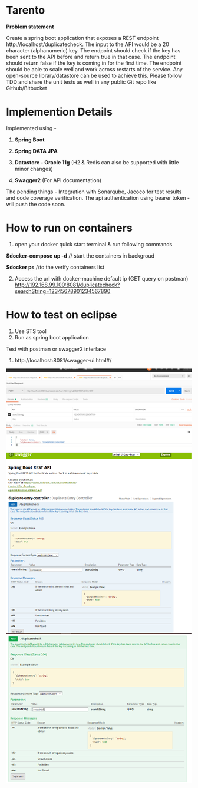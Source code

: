 # Tarento
**Problem statement**

Create a spring boot application that exposes a REST endpoint http://localhost/duplicatecheck. 
The input to the API would be a 20 character (alphanumeric) key. The endpoint should check if the key has been sent to the API before and return true in that case. The endpoint should return false if the key is coming in for the first time. The endpoint should be able to scale well and work across restarts of the service. Any open-source library/datastore can be used to achieve this. Please follow TDD and share the unit tests as well in any public Git repo like Github/Bitbucket

# Implemention Details
 Implemented using - 
 1. **Spring Boot**
 
 2. **Spring DATA JPA**
 
 3. **Datastore - Oracle 11g** (H2 & Redis can also be supported with little minor changes)
 
 4. **Swagger2** (For API documentation)
 
 The pending things - Integration with Sonarqube, Jacoco for test results and code coverage verification. The api authentication using bearer token  - will push the code soon.
 
 # How to run on containers
  1. open your docker quick start terminal & run following commands
  
  **$docker-compose up -d**    // start the containers in backgroud
  
  **$docker ps**             //to the verify containers list
  
  2. Access the url with docker-machine default ip (GET query on postman)
     http://192.168.99.100:8081/duplicatecheck?searchString=12345678901234567890
  
 
 # How to test on eclipse
 1. Use STS tool
 2. Run as spring boot application
  
 Test with postman or swagger2 interface
 1. http://localhost:8081/swagger-ui.html#/  
 
 ![alt text](https://github.com/chethanrepo/tarento/blob/master/docs/search_post_man.png)
 ![alt text](https://github.com/chethanrepo/tarento/blob/master/docs/swagger1.png)
 ![alt text](https://github.com/chethanrepo/tarento/blob/master/docs/swagger2.png)

 
 
 

